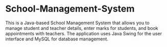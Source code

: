 # School-Management-System
This is a Java-based School Management System that allows you to manage student and teacher details, enter marks for students, and book appointments with teachers. The application uses Java Swing for the user interface and MySQL for database management.
